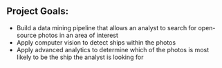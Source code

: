 ## Project Goals: 
- Build a data mining pipeline that allows an analyst to search for open-source photos in an area 
of interest
- Apply computer vision to detect ships within the photos
- Apply advanced analytics to determine which of the photos is most likely to be the ship the 
analyst is looking for
